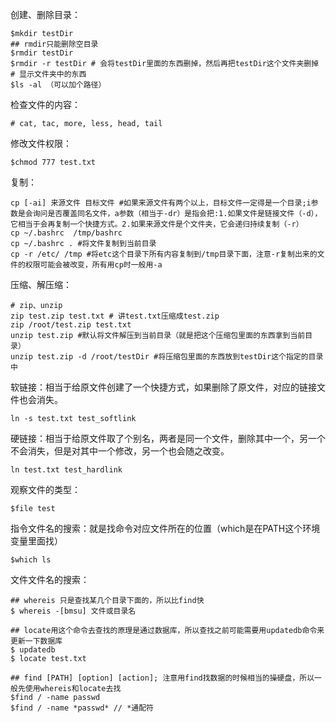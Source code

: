 创建、删除目录：

```shell
$mkdir testDir
## rmdir只能删除空目录
$rmdir testDir
$rmdir -r testDir # 会将testDir里面的东西删掉，然后再把testDir这个文件夹删掉
# 显示文件夹中的东西
$ls -al （可以加个路径）
```

检查文件的内容：

```shell
# cat, tac, more, less, head, tail
```

修改文件权限：

```shell
$chmod 777 test.txt
```

复制：

```shell
cp [-ai] 来源文件 目标文件 #如果来源文件有两个以上，目标文件一定得是一个目录;i参数是会询问是否覆盖同名文件，a参数（相当于-dr）是指会把:1.如果文件是链接文件（-d），它相当于会再复制一个快捷方式。2.如果来源文件是个文件夹，它会递归持续复制（-r）
cp ~/.bashrc  /tmp/bashrc 
cp ~/.bashrc . #将文件复制到当前目录
cp -r /etc/ /tmp #将etc这个目录下所有内容复制到/tmp目录下面，注意-r复制出来的文件的权限可能会被改变，所有用cp时一般用-a
```

压缩、解压缩：

```shell
# zip、unzip
zip test.zip test.txt # 讲test.txt压缩成test.zip
zip /root/test.zip test.txt
unzip test.zip #默认将文件解压到当前目录（就是把这个压缩包里面的东西拿到当前目录）
unzip test.zip -d /root/testDir #将压缩包里面的东西放到testDir这个指定的目录中
```

软链接：相当于给原文件创建了一个快捷方式，如果删除了原文件，对应的链接文件也会消失。

```shell
ln -s test.txt test_softlink
```

硬链接：相当于给原文件取了个别名，两者是同一个文件，删除其中一个，另一个不会消失，但是对其中一个修改，另一个也会随之改变。

```shell
ln test.txt test_hardlink
```

观察文件的类型：

```shell
$file test
```

指令文件名的搜索：就是找命令对应文件所在的位置（which是在PATH这个环境变量里面找）

```shell
$which ls
```

文件文件名的搜索：

```shell
## whereis 只是查找某几个目录下面的，所以比find快
$ whereis -[bmsu] 文件或目录名

## locate用这个命令去查找的原理是通过数据库，所以查找之前可能需要用updatedb命令来更新一下数据库  
$ updatedb
$ locate test.txt

## find [PATH] [option] [action]; 注意用find找数据的时候相当的操硬盘，所以一般先使用whereis和locate去找
$find / -name passwd
$find / -name *passwd* // *通配符

```

